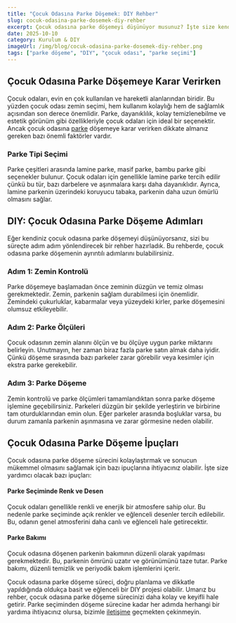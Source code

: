 ```yaml
---
title: "Çocuk Odasına Parke Döşemek: DIY Rehber"
slug: cocuk-odasina-parke-dosemek-diy-rehber
excerpt: Çocuk odasına parke döşemeyi düşünüyor musunuz? İşte size kendi kendinize yapabileceğiniz adım adım bir rehber!
date: 2025-10-10
category: Kurulum & DIY
imageUrl: /img/blog/cocuk-odasina-parke-dosemek-diy-rehber.png
tags: ["parke döşeme", "DIY", "çocuk odası", "parke seçimi"]
---
```


<h2>Çocuk Odasına Parke Döşemeye Karar Verirken</h2>

<p>Çocuk odaları, evin en çok kullanılan ve hareketli alanlarından biridir. Bu yüzden çocuk odası zemin seçimi, hem kullanım kolaylığı hem de sağlamlık açısından son derece önemlidir. Parke, dayanıklılık, kolay temizlenebilme ve estetik görünüm gibi özellikleriyle çocuk odaları için ideal bir seçenektir. Ancak çocuk odasına <a href="https://parkeshop.com">parke</a> döşemeye karar verirken dikkate almanız gereken bazı önemli faktörler vardır.</p>

<h3>Parke Tipi Seçimi</h3>

<p>Parke çeşitleri arasında lamine parke, masif parke, bambu parke gibi seçenekler bulunur. Çocuk odaları için genellikle lamine parke tercih edilir çünkü bu tür, bazı darbelere ve aşınmalara karşı daha dayanıklıdır. Ayrıca, lamine parkenin üzerindeki koruyucu tabaka, parkenin daha uzun ömürlü olmasını sağlar.</p>

<h2>DIY: Çocuk Odasına Parke Döşeme Adımları</h2>

<p>Eğer kendiniz çocuk odasına parke döşemeyi düşünüyorsanız, sizi bu süreçte adım adım yönlendirecek bir rehber hazırladık. Bu rehberde, çocuk odasına parke döşemenin ayrıntılı adımlarını bulabilirsiniz.</p>

<h3>Adım 1: Zemin Kontrolü</h3>

<p>Parke döşemeye başlamadan önce zeminin düzgün ve temiz olması gerekmektedir. Zemin, parkenin sağlam durabilmesi için önemlidir. Zemindeki çukurluklar, kabarmalar veya yüzeydeki kirler, parke döşemesini olumsuz etkileyebilir.</p>

<h3>Adım 2: Parke Ölçüleri</h3>

<p>Çocuk odasının zemin alanını ölçün ve bu ölçüye uygun parke miktarını belirleyin. Unutmayın, her zaman biraz fazla parke satın almak daha iyidir. Çünkü döşeme sırasında bazı parkeler zarar görebilir veya kesimler için ekstra parke gerekebilir.</p>

<h3>Adım 3: Parke Döşeme</h3>

<p>Zemin kontrolü ve parke ölçümleri tamamlandıktan sonra parke döşeme işlemine geçebilirsiniz. Parkeleri düzgün bir şekilde yerleştirin ve birbirine tam oturduklarından emin olun. Eğer parkeler arasında boşluklar varsa, bu durum zamanla parkenin aşınmasına ve zarar görmesine neden olabilir.</p>

<h2>Çocuk Odasına Parke Döşeme İpuçları</h2>

<p>Çocuk odasına parke döşeme sürecini kolaylaştırmak ve sonucun mükemmel olmasını sağlamak için bazı ipuçlarına ihtiyacınız olabilir. İşte size yardımcı olacak bazı ipuçları:</p>

<h4>Parke Seçiminde Renk ve Desen</h4>

<p>Çocuk odaları genellikle renkli ve enerjik bir atmosfere sahip olur. Bu nedenle parke seçiminde açık renkler ve eğlenceli desenler tercih edilebilir. Bu, odanın genel atmosferini daha canlı ve eğlenceli hale getirecektir.</p>

<h4>Parke Bakımı</h4>

<p>Çocuk odasına döşenen parkenin bakımının düzenli olarak yapılması gerekmektedir. Bu, parkenin ömrünü uzatır ve görünümünü taze tutar. Parke bakımı, düzenli temizlik ve periyodik bakım işlemlerini içerir.</p>

<p>Çocuk odasına parke döşeme süreci, doğru planlama ve dikkatle yapıldığında oldukça basit ve eğlenceli bir DIY projesi olabilir. Umarız bu rehber, çocuk odasına parke döşeme sürecinizi daha kolay ve keyifli hale getirir. Parke seçiminden döşeme sürecine kadar her adımda herhangi bir yardıma ihtiyacınız olursa, bizimle <a href="https://parkeshop.com/contact">iletişime</a> geçmekten çekinmeyin.</p>